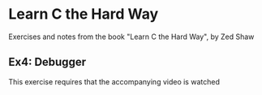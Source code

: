 # Learn C the Hard Way

Exercises and notes from the book "Learn C the Hard Way", by Zed Shaw

## Ex4: Debugger

This exercise requires that the accompanying video is watched

